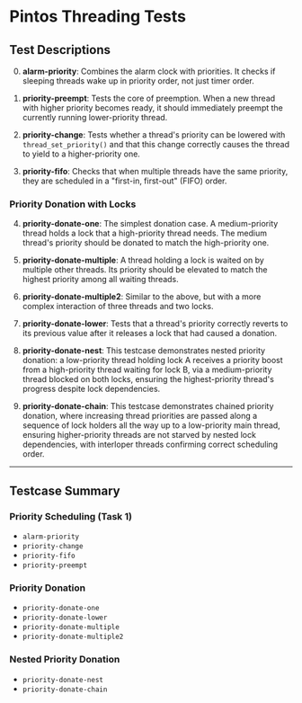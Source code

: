 # Pintos Threading Tests

## Test Descriptions

0.  **alarm-priority**: Combines the alarm clock with priorities. It checks if sleeping threads wake up in priority order, not just timer order.

1.  **priority-preempt**: Tests the core of preemption. When a new thread with higher priority becomes ready, it should immediately preempt the currently running lower-priority thread.

2.  **priority-change**: Tests whether a thread's priority can be lowered with `thread_set_priority()` and that this change correctly causes the thread to yield to a higher-priority one.

3.  **priority-fifo**: Checks that when multiple threads have the same priority, they are scheduled in a "first-in, first-out" (FIFO) order.

### Priority Donation with Locks

4.  **priority-donate-one**: The simplest donation case. A medium-priority thread holds a lock that a high-priority thread needs. The medium thread's priority should be donated to match the high-priority one.

5.  **priority-donate-multiple**: A thread holding a lock is waited on by multiple other threads. Its priority should be elevated to match the highest priority among all waiting threads.

6.  **priority-donate-multiple2**: Similar to the above, but with a more complex interaction of three threads and two locks.

7.  **priority-donate-lower**: Tests that a thread's priority correctly reverts to its previous value after it releases a lock that had caused a donation.

8.  **priority-donate-nest**: This testcase demonstrates nested priority donation: a low-priority thread holding lock A receives a priority boost from a high-priority thread waiting for lock B, via a medium-priority thread blocked on both locks, ensuring the highest-priority thread's progress despite lock dependencies.

9.  **priority-donate-chain**: This testcase demonstrates chained priority donation, where increasing thread priorities are passed along a sequence of lock holders all the way up to a low-priority main thread, ensuring higher-priority threads are not starved by nested lock dependencies, with interloper threads confirming correct scheduling order.

---

## Testcase Summary

### Priority Scheduling (Task 1)

-   `alarm-priority`
-   `priority-change`
-   `priority-fifo`
-   `priority-preempt`

### Priority Donation

-   `priority-donate-one`
-   `priority-donate-lower`
-   `priority-donate-multiple`
-   `priority-donate-multiple2`

### Nested Priority Donation

-   `priority-donate-nest`
-   `priority-donate-chain`